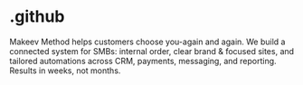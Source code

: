 # .github
Makeev Method helps customers choose you-again and again. We build a connected system for SMBs: internal order, clear brand &amp; focused sites, and tailored automations across CRM, payments, messaging, and reporting. Results in weeks, not months.
